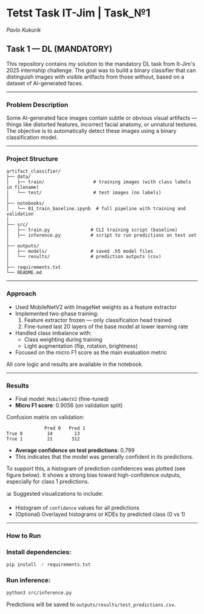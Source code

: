 # Tetst Task IT-Jim | Task_№1

_Pavlo Kukurik_

## Task 1 — DL (MANDATORY)

This repository contains my solution to the mandatory DL task from It-Jim's 2025 internship challenge. The goal was to build a binary classifier that can distinguish images with visible artifacts from those without, based on a dataset of AI-generated faces.

---

### Problem Description

Some AI-generated face images contain subtle or obvious visual artifacts — things like distorted features, incorrect facial anatomy, or unnatural textures. The objective is to automatically detect these images using a binary classification model.

---

### Project Structure

```
artifact_classifier/
├── data/
│   ├── train/                  # training images (with class labels in filename)
│   └── test/                   # test images (no labels)
│
├── notebooks/
│   └── 01_train_baseline.ipynb  # full pipeline with training and validation
│
├── src/
│   ├── train.py               # CLI training script (baseline)
│   ├── inference.py           # script to run predictions on test set
│
├── outputs/
│   ├── models/                # saved .h5 model files
│   └── results/               # prediction outputs (csv)
│
├── requirements.txt
└── README.md
```

---

### Approach

- Used MobileNetV2 with ImageNet weights as a feature extractor
- Implemented two-phase training:
  1. Feature extractor frozen — only classification head trained
  2. Fine-tuned last 20 layers of the base model at lower learning rate
- Handled class imbalance with:
  - Class weighting during training
  - Light augmentation (flip, rotation, brightness)
- Focused on the micro F1 score as the main evaluation metric

All core logic and results are available in the notebook.

---

### Results

- Final model: `MobileNetV2` (fine-tuned)
- **Micro F1 score**: 0.9056 (on validation split)

Confusion matrix on validation:
```
              Pred 0   Pred 1
True 0         14        13
True 1         21       312
```

- **Average confidence on test predictions**: 0.799
- This indicates that the model was generally confident in its predictions.

To support this, a histogram of prediction confidences was plotted (see figure below). It shows a strong bias toward high-confidence outputs, especially for class 1 predictions.

📊 Suggested visualizations to include:
- Histogram of `confidence` values for all predictions
- (Optional) Overlayed histograms or KDEs by predicted class (0 vs 1)

---

### How to Run

### Install dependencies:
```bash
pip install -r requirements.txt
```

### Run inference:
```bash
python3 src/inference.py
```

Predictions will be saved to `outputs/results/test_predictions.csv`.

